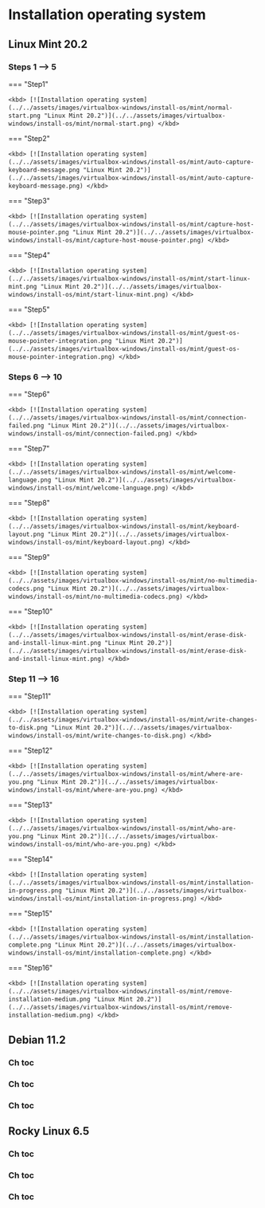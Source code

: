 # Installation operating system

## Linux Mint 20.2

### Steps 1 --> 5

=== "Step1"

    <kbd> [![Installation operating system](../../assets/images/virtualbox-windows/install-os/mint/normal-start.png "Linux Mint 20.2")](../../assets/images/virtualbox-windows/install-os/mint/normal-start.png) </kbd>

=== "Step2"

    <kbd> [![Installation operating system](../../assets/images/virtualbox-windows/install-os/mint/auto-capture-keyboard-message.png "Linux Mint 20.2")](../../assets/images/virtualbox-windows/install-os/mint/auto-capture-keyboard-message.png) </kbd>

=== "Step3"

    <kbd> [![Installation operating system](../../assets/images/virtualbox-windows/install-os/mint/capture-host-mouse-pointer.png "Linux Mint 20.2")](../../assets/images/virtualbox-windows/install-os/mint/capture-host-mouse-pointer.png) </kbd>

=== "Step4"

    <kbd> [![Installation operating system](../../assets/images/virtualbox-windows/install-os/mint/start-linux-mint.png "Linux Mint 20.2")](../../assets/images/virtualbox-windows/install-os/mint/start-linux-mint.png) </kbd>

=== "Step5"

    <kbd> [![Installation operating system](../../assets/images/virtualbox-windows/install-os/mint/guest-os-mouse-pointer-integration.png "Linux Mint 20.2")](../../assets/images/virtualbox-windows/install-os/mint/guest-os-mouse-pointer-integration.png) </kbd>

### Steps 6 --> 10

=== "Step6"

    <kbd> [![Installation operating system](../../assets/images/virtualbox-windows/install-os/mint/connection-failed.png "Linux Mint 20.2")](../../assets/images/virtualbox-windows/install-os/mint/connection-failed.png) </kbd>

=== "Step7"

    <kbd> [![Installation operating system](../../assets/images/virtualbox-windows/install-os/mint/welcome-language.png "Linux Mint 20.2")](../../assets/images/virtualbox-windows/install-os/mint/welcome-language.png) </kbd>

=== "Step8"

    <kbd> [![Installation operating system](../../assets/images/virtualbox-windows/install-os/mint/keyboard-layout.png "Linux Mint 20.2")](../../assets/images/virtualbox-windows/install-os/mint/keyboard-layout.png) </kbd>

=== "Step9"

    <kbd> [![Installation operating system](../../assets/images/virtualbox-windows/install-os/mint/no-multimedia-codecs.png "Linux Mint 20.2")](../../assets/images/virtualbox-windows/install-os/mint/no-multimedia-codecs.png) </kbd>

=== "Step10"

    <kbd> [![Installation operating system](../../assets/images/virtualbox-windows/install-os/mint/erase-disk-and-install-linux-mint.png "Linux Mint 20.2")](../../assets/images/virtualbox-windows/install-os/mint/erase-disk-and-install-linux-mint.png) </kbd>

### Step 11 --> 16

=== "Step11"

    <kbd> [![Installation operating system](../../assets/images/virtualbox-windows/install-os/mint/write-changes-to-disk.png "Linux Mint 20.2")](../../assets/images/virtualbox-windows/install-os/mint/write-changes-to-disk.png) </kbd>

=== "Step12"

    <kbd> [![Installation operating system](../../assets/images/virtualbox-windows/install-os/mint/where-are-you.png "Linux Mint 20.2")](../../assets/images/virtualbox-windows/install-os/mint/where-are-you.png) </kbd>

=== "Step13"

    <kbd> [![Installation operating system](../../assets/images/virtualbox-windows/install-os/mint/who-are-you.png "Linux Mint 20.2")](../../assets/images/virtualbox-windows/install-os/mint/who-are-you.png) </kbd>

=== "Step14"

    <kbd> [![Installation operating system](../../assets/images/virtualbox-windows/install-os/mint/installation-in-progress.png "Linux Mint 20.2")](../../assets/images/virtualbox-windows/install-os/mint/installation-in-progress.png) </kbd>

=== "Step15"

    <kbd> [![Installation operating system](../../assets/images/virtualbox-windows/install-os/mint/installation-complete.png "Linux Mint 20.2")](../../assets/images/virtualbox-windows/install-os/mint/installation-complete.png) </kbd>

=== "Step16"

    <kbd> [![Installation operating system](../../assets/images/virtualbox-windows/install-os/mint/remove-installation-medium.png "Linux Mint 20.2")](../../assets/images/virtualbox-windows/install-os/mint/remove-installation-medium.png) </kbd>


## Debian 11.2

### Ch toc

### Ch toc

### Ch toc

## Rocky Linux 6.5

### Ch toc

### Ch toc

### Ch toc